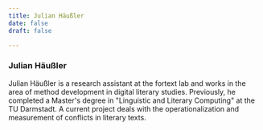 ```yaml
---
title: Julian Häußler
date: false
draft: false

---
```



### Julian Häußler

Julian Häußler is a research assistant at the fortext lab and works in the area of method development in digital literary studies. Previously, he completed a Master's degree in "Linguistic and Literary Computing" at the TU Darmstadt. A current project deals with the operationalization and measurement of conflicts in literary texts.